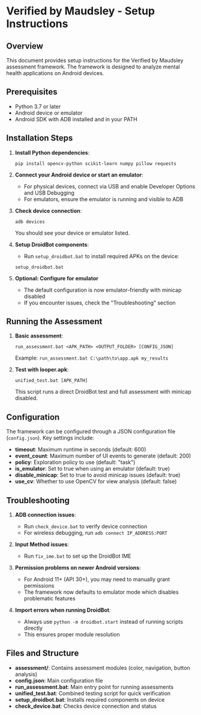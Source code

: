 # Verified by Maudsley - Setup Instructions

## Overview
This document provides setup instructions for the Verified by Maudsley assessment framework. The framework is designed to analyze mental health applications on Android devices.

## Prerequisites

- Python 3.7 or later
- Android device or emulator
- Android SDK with ADB installed and in your PATH

## Installation Steps

1. **Install Python dependencies**:
   ```
   pip install opencv-python scikit-learn numpy pillow requests
   ```

2. **Connect your Android device or start an emulator**:
   - For physical devices, connect via USB and enable Developer Options and USB Debugging
   - For emulators, ensure the emulator is running and visible to ADB

3. **Check device connection**:
   ```
   adb devices
   ```
   You should see your device or emulator listed.

4. **Setup DroidBot components**:
   - Run `setup_droidbot.bat` to install required APKs on the device:
   ```
   setup_droidbot.bat
   ```

5. **Optional: Configure for emulator**
   - The default configuration is now emulator-friendly with minicap disabled
   - If you encounter issues, check the "Troubleshooting" section

## Running the Assessment

1. **Basic assessment**:
   ```
   run_assessment.bat <APK_PATH> <OUTPUT_FOLDER> [CONFIG_JSON]
   ```
   Example: `run_assessment.bat C:\path\to\app.apk my_results`

2. **Test with looper.apk**:
   ```
   unified_test.bat [APK_PATH]
   ```
   This script runs a direct DroidBot test and full assessment with minicap disabled.

## Configuration

The framework can be configured through a JSON configuration file (`config.json`). Key settings include:

- **timeout**: Maximum runtime in seconds (default: 600)
- **event_count**: Maximum number of UI events to generate (default: 200)
- **policy**: Exploration policy to use (default: "task")
- **is_emulator**: Set to true when using an emulator (default: true)
- **disable_minicap**: Set to true to avoid minicap issues (default: true)
- **use_cv**: Whether to use OpenCV for view analysis (default: false)

## Troubleshooting

1. **ADB connection issues**:
   - Run `check_device.bat` to verify device connection
   - For wireless debugging, run `adb connect IP_ADDRESS:PORT`

2. **Input Method issues**:
   - Run `fix_ime.bat` to set up the DroidBot IME

3. **Permission problems on newer Android versions**:
   - For Android 11+ (API 30+), you may need to manually grant permissions
   - The framework now defaults to emulator mode which disables problematic features

4. **Import errors when running DroidBot**:
   - Always use `python -m droidbot.start` instead of running scripts directly
   - This ensures proper module resolution

## Files and Structure

- **assessment/**: Contains assessment modules (color, navigation, button analysis)
- **config.json**: Main configuration file
- **run_assessment.bat**: Main entry point for running assessments
- **unified_test.bat**: Combined testing script for quick verification
- **setup_droidbot.bat**: Installs required components on device
- **check_device.bat**: Checks device connection and status
